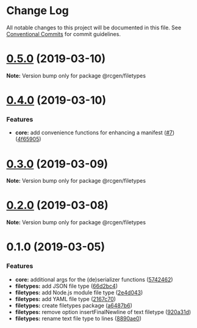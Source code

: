 # Change Log

All notable changes to this project will be documented in this file.
See [Conventional Commits](https://conventionalcommits.org) for commit guidelines.

# [0.5.0](https://github.com/clebert/rcgen/compare/v0.4.0...v0.5.0) (2019-03-10)

**Note:** Version bump only for package @rcgen/filetypes





# [0.4.0](https://github.com/clebert/rcgen/compare/v0.3.0...v0.4.0) (2019-03-10)


### Features

* **core:** add convenience functions for enhancing a manifest ([#7](https://github.com/clebert/rcgen/issues/7)) ([4f65905](https://github.com/clebert/rcgen/commit/4f65905))





# [0.3.0](https://github.com/clebert/rcgen/compare/v0.2.0...v0.3.0) (2019-03-09)

**Note:** Version bump only for package @rcgen/filetypes





# [0.2.0](https://github.com/clebert/rcgen/compare/v0.1.0...v0.2.0) (2019-03-08)

**Note:** Version bump only for package @rcgen/filetypes





# 0.1.0 (2019-03-05)


### Features

* **core:** additional args for the (de)serializer functions ([5742462](https://github.com/clebert/rcgen/commit/5742462))
* **filetypes:** add JSON file type ([66d2bc4](https://github.com/clebert/rcgen/commit/66d2bc4))
* **filetypes:** add Node.js module file type ([2e4d043](https://github.com/clebert/rcgen/commit/2e4d043))
* **filetypes:** add YAML file type ([2167c70](https://github.com/clebert/rcgen/commit/2167c70))
* **filetypes:** create filetypes package ([a6487b6](https://github.com/clebert/rcgen/commit/a6487b6))
* **filetypes:** remove option insertFinalNewline of text filetype ([920a31d](https://github.com/clebert/rcgen/commit/920a31d))
* **filetypes:** rename text file type to lines ([8890ae0](https://github.com/clebert/rcgen/commit/8890ae0))

